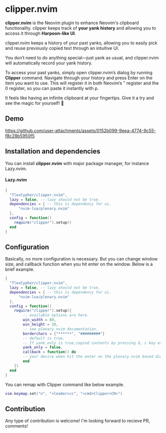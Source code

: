 # clipper.nvim
**clipper.nvim** is the Neovim plugin to enhance Neovim's clipboard functionality.
clipper keeps track of **your yank history** and allowing you to access it through **Harpoon-like UI**.

clipper.nvim keeps a history of your past yanks, allowing you to easily pick and reuse previously copied text through an intuitive UI.

You don’t need to do anything special—just yank as usual, and clipper.nvim will automatically record your yank history.

To access your past yanks, simply open clipper.nvim’s dialog by running **Clipper** command. 
Navigate through your history and press Enter on the item you want to use. This will register it in both Neovim’s " register and the 0 register, so you can paste it instantly with p.

It feels like having an infinite clipboard at your fingertips. Give it a try and see the magic for yourself! 🚀



## Demo

https://github.com/user-attachments/assets/0152b099-9eea-4774-9c55-f8c28b5950f5



## Installation and dependencies
You can install **clipper.nvim** with major package manager, for instance Lazy.nvim.
#### Lazy.nvim ####
```lua
{
  "TlexCypher/clipper.nvim",
  lazy = false, -- lazy should not be true.
  dependencies = { -- this is dependency for ui.
      "nvim-lua/plenary.nvim"
  },
  config = function()
    require("clipper").setup()
  end
}

```
## Configuration
Basically, no more configuration is necessary.
But you can change window size, and callback function when you hit enter on the window.
Below is a brief example.

```lua
{
  "TlexCypher/clipper.nvim",
  lazy = false, -- lazy should not be true.
  dependencies = { -- this is dependency for ui.
      "nvim-lua/plenary.nvim"
  },
  config = function()
    require("clipper").setup({
        -- available options are here.
        win_width = 80,
        win_height = 20,
        -- see plenary.nvim documentation.
        borderchars = {"******", "#########"}
        -- default is true.
        -- If yank_only is true,copied contents by pressing d, c key etc are not registered.
        yank_only = false, 
        callback = function() do
        -- your desire when hit the enter on the plenary.nvim based dialog.
        end
    })
  end
}
```

You can remap with Clipper command like below example.
```lua
vim.keymap.set("n", "<leader>cc", "<cmd>Clipper<CR>")
```

## Contribution
Any type of contribution is welcome!
I'm looking forward to recieve PR, comments!

